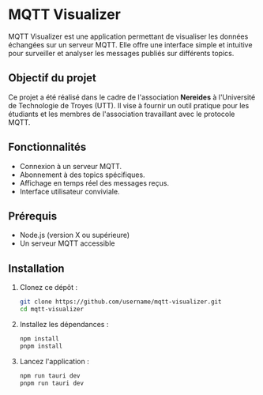 # MQTT Visualizer

MQTT Visualizer est une application permettant de visualiser les données échangées sur un serveur MQTT. Elle offre une interface simple et intuitive pour surveiller et analyser les messages publiés sur différents topics.

## Objectif du projet

Ce projet a été réalisé dans le cadre de l'association **Nereides** à l'Université de Technologie de Troyes (UTT). Il vise à fournir un outil pratique pour les étudiants et les membres de l'association travaillant avec le protocole MQTT.

## Fonctionnalités

- Connexion à un serveur MQTT.
- Abonnement à des topics spécifiques.
- Affichage en temps réel des messages reçus.
- Interface utilisateur conviviale.

## Prérequis

- Node.js (version X ou supérieure)
- Un serveur MQTT accessible

## Installation

1. Clonez ce dépôt :

   ```bash
   git clone https://github.com/username/mqtt-visualizer.git
   cd mqtt-visualizer
   ```

2. Installez les dépendances :

   ```bash
   npm install
   pnpm install

   ```

3. Lancez l'application :
   ```bash
   npm run tauri dev
   pnpm run tauri dev
   ```
